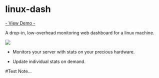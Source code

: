linux-dash
==========

<a href="http://afaq.dreamhosters.com/linux-dash/">- View Demo -</a>

A drop-in, low-overhead monitoring web dashboard for a linux machine.

<img src="http://afaq.dreamhosters.com/linux-dash/linux-dash.PNG">

* Monitors your server with stats on your precious hardware. 

* Update individual stats on demand.

#Test Note...
